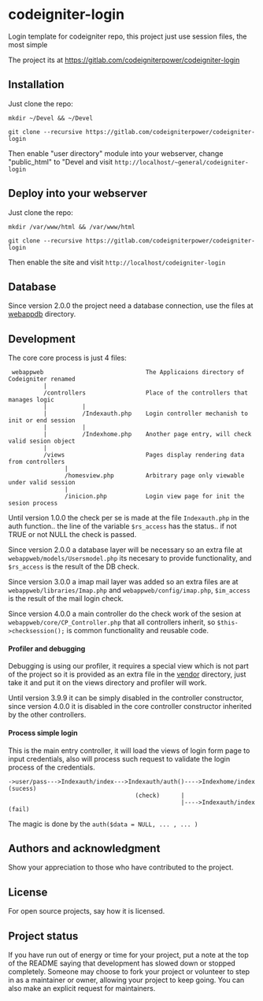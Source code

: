 # codeigniter-login

Login template for codeigniter repo, this project just use session files, the most simple

The project its at https://gitlab.com/codeigniterpower/codeigniter-login

## Installation

Just clone the repo:

```
mkdir ~/Devel && ~/Devel

git clone --recursive https://gitlab.com/codeigniterpower/codeigniter-login

```

Then enable "user directory" module into your webserver, change "public_html" to "Devel
and visit `http://localhost/~general/codeigniter-login`

## Deploy into your webserver

Just clone the repo:

```
mkdir /var/www/html && /var/www/html

git clone --recursive https://gitlab.com/codeigniterpower/codeigniter-login

```

Then enable the site and visit `http://localhost/codeigniter-login`

## Database

Since version 2.0.0 the project need a database connection, use the files 
at [webappdb](webappdb) directory.

## Development

The core core process is just 4 files:

```
 webappweb                             The Applicaions directory of Codeigniter renamed
          |
          /controllers                 Place of the controllers that manages logic
          |          |
          |          /Indexauth.php    Login controller mechanish to init or end session
          |          |
          |          /Indexhome.php    Another page entry, will check valid sesion object
          |
          /views                       Pages display rendering data from controllers
                |
                /homesview.php         Arbitrary page only viewable under valid session
                |
                /inicion.php           Login view page for init the sesion process
```

Until version 1.0.0 the check per se is made at the file `Indexauth.php` in the auth function.. 
the line of the variable `$rs_access` has the status.. if not TRUE or not NULL the check is passed.

Since version 2.0.0 a database layer will be necessary so an extra file at `webappweb/models/Usersmodel.php`
its necesary to provide functionality, and `$rs_access` is the result of the DB check.

Since version 3.0.0 a imap mail layer was added so an extra files are at `webappweb/libraries/Imap.php` 
and `webappweb/config/imap.php`, `$im_access` is the result of the mail login check.

Since version 4.0.0 a main controller do the check work of the sesion at `webappweb/core/CP_Controller.php`
that all controllers inherit, so `$this->checksession();` is common functionality and reusable code.

#### Profiler and debugging

Debugging is using our profiler, it requires a special view which is not part of the project 
so it is provided as an extra file in the [vendor](vendor) directory, just take it and put it on 
the views directory and profiler will work.

Until version 3.9.9 it can be simply disabled in the controller constructor, since version 4.0.0 
it is disabled in the core controller constructor inherited by the other controllers.

#### Process simple login

This is the main entry controller, it will load the views of login form page 
to input credentials, also will process such request to validate the login 
process of the credentials.

```
->user/pass--->Indexauth/index--->Indexauth/auth()---->Indexhome/index (sucess)
                                    (check)      |
                                                 |---->Indexauth/index (fail)
```

The magic is done by the `auth($data = NULL, ... , ... )` 

## Authors and acknowledgment

Show your appreciation to those who have contributed to the project.

## License

For open source projects, say how it is licensed.

## Project status

If you have run out of energy or time for your project, put a note at the top of the README saying that development has slowed down or stopped completely. Someone may choose to fork your project or volunteer to step in as a maintainer or owner, allowing your project to keep going. You can also make an explicit request for maintainers.
